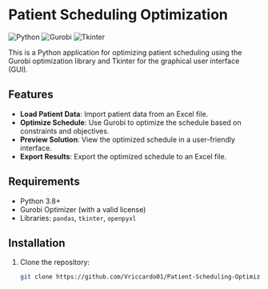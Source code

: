 # Patient Scheduling Optimization

![Python](https://img.shields.io/badge/Python-3.8%2B-blue)
![Gurobi](https://img.shields.io/badge/Gurobi-Optimization-orange)
![Tkinter](https://img.shields.io/badge/Tkinter-GUI-green)

This is a Python application for optimizing patient scheduling using the Gurobi optimization library and Tkinter for the graphical user interface (GUI).

## Features
- **Load Patient Data**: Import patient data from an Excel file.
- **Optimize Schedule**: Use Gurobi to optimize the schedule based on constraints and objectives.
- **Preview Solution**: View the optimized schedule in a user-friendly interface.
- **Export Results**: Export the optimized schedule to an Excel file.

## Requirements
- Python 3.8+
- Gurobi Optimizer (with a valid license)
- Libraries: `pandas`, `tkinter`, `openpyxl`

## Installation
1. Clone the repository:
   ```bash
   git clone https://github.com/Vriccardo01/Patient-Scheduling-Optimization.git
